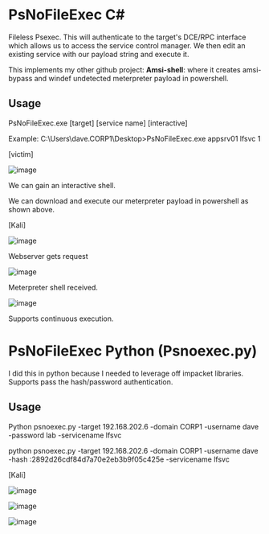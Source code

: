 # PsNoFileExec C#
Fileless Psexec.
This will authenticate to the target's DCE/RPC interface which allows us to access the service control manager.
We then edit an existing service with our payload string and execute it.

This implements my other github project: **Amsi-shell**: where it creates amsi-bypass and windef undetected meterpreter payload in powershell.

## Usage

PsNoFileExec.exe [target] [service name] [interactive]

Example: C:\Users\dave.CORP1\Desktop>PsNoFileExec.exe appsrv01 lfsvc 1


[victim]

![image](https://github.com/wlfrag/PsNoFileExec/assets/43529877/53fdf7c4-6f3b-45f8-96c6-e4da80562a3f)


We can gain an interactive shell.

We can download and execute our meterpreter payload in powershell as shown above.


[Kali]

![image](https://github.com/wlfrag/PsNoFileExec/assets/43529877/beda43a5-2628-4f82-9f7c-5b416fe1b8fb)


Webserver gets request

![image](https://github.com/wlfrag/PsNoFileExec/assets/43529877/cfa973ae-f5aa-46c5-9f83-53dd2f3f4af3)


Meterpreter shell received.


![image](https://github.com/wlfrag/PsNoFileExec/assets/43529877/96782e0a-e2b8-4e00-892e-1a456c473f78)

Supports continuous execution.


# PsNoFileExec Python (Psnoexec.py)
I did this in python because I needed to leverage off impacket libraries.
Supports pass the hash/password authentication.

## Usage

Python psnoexec.py -target 192.168.202.6 -domain CORP1 -username dave -password lab -servicename lfsvc

python psnoexec.py -target 192.168.202.6 -domain CORP1 -username dave -hash :2892d26cdf84d7a70e2eb3b9f05c425e -servicename lfsvc


[Kali]

![image](https://github.com/wlfrag/PsNoFileExec/assets/43529877/a388e58c-a33f-4f2f-a2fd-b4c5feac7b3e)


![image](https://github.com/wlfrag/PsNoFileExec/assets/43529877/a076e6d3-4527-4cc1-a0af-b2a81d9a2f3a)


![image](https://github.com/wlfrag/PsNoFileExec/assets/43529877/c873bd02-ccd0-498d-8416-3229be148b1a)



